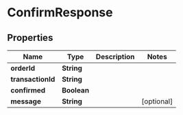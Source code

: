 

# ConfirmResponse


## Properties

| Name | Type | Description | Notes |
|------------ | ------------- | ------------- | -------------|
|**orderId** | **String** |  |  |
|**transactionId** | **String** |  |  |
|**confirmed** | **Boolean** |  |  |
|**message** | **String** |  |  [optional] |




